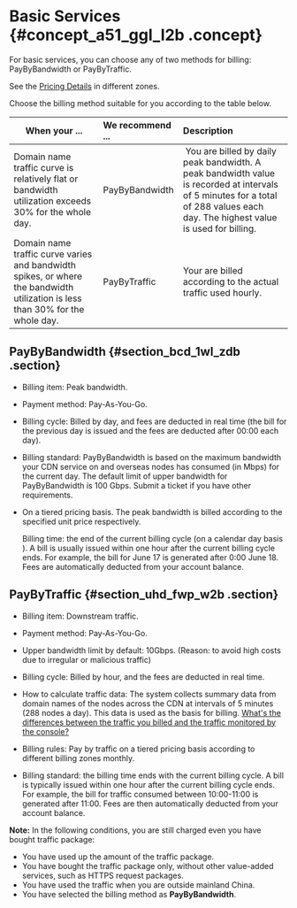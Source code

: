 # Basic Services {#concept_a51_ggl_l2b .concept}

For basic services, you can choose any of two methods for billing: PayByBandwidth or PayByTraffic.

See the [Pricing Details](https://www.alibabacloud.com/product/cdn/pricing) in different zones.

Choose the billing method suitable for you according to the table below.

|When your ...|We recommend ...|Description|
|-------------|:---------------|:----------|
|Domain name traffic curve is relatively flat or bandwidth utilization exceeds 30% for the whole day.|PayByBandwidth| You are billed by daily peak bandwidth. A peak bandwidth value is recorded at intervals of 5 minutes for a total of 288 values each day. The highest value is used for billing.|
|Domain name traffic curve varies and bandwidth spikes, or where the bandwidth utilization is less than 30% for the whole day.|PayByTraffic|Your are billed according to the actual traffic used hourly.|

## PayByBandwidth {#section_bcd_1wl_zdb .section}

-   Billing item: Peak bandwidth.
-   Payment method: Pay-As-You-Go.
-   Billing cycle: Billed by day, and fees are deducted in real time \(the bill for the previous day is issued and the fees are deducted after 00:00 each day\).
-   Billing standard: PayByBandwidth is based on the maximum bandwidth your CDN service on and overseas nodes has consumed \(in Mbps\) for the current day. The default limit of upper bandwidth for PayByBandwidth is 100 Gbps. Submit a ticket if you have other requirements.
-   On a tiered pricing basis. The peak bandwidth is billed according to the specified unit price respectively.

    Billing time: the end of the current billing cycle \(on a calendar day basis \). A bill is usually issued within one hour after the current billing cycle ends. For example, the bill for June 17 is generated after 0:00 June 18. Fees are automatically deducted from your account balance.


## PayByTraffic {#section_uhd_fwp_w2b .section}

-   Billing item: Downstream traffic.
-   Payment method: Pay-As-You-Go.
-   Upper bandwidth limit by default: 10Gbps. \(Reason: to avoid high costs due to irregular or malicious traffic\)
-   Billing cycle: Billed by hour, and the fees are deducted in real time.
-   How to calculate traffic data: The system collects summary data from domain names of the nodes across the CDN at intervals of 5 minutes \(288 nodes a day\). This data is used as the basis for billing. [What's the differences between the traffic you billed and the traffic monitored by the console?](https://www.alibabacloud.com/help/faq-detail/40164.htm)
-   Billing rules: Pay by traffic on a tiered pricing basis according to different billing zones monthly.

-   Billing standard: the billing time ends with the current billing cycle. A bill is typically issued within one hour after the current billing cycle ends. For example, the bill for traffic consumed between 10:00-11:00 is generated after 11:00. Fees are then automatically deducted from your account balance.


**Note:** In the following conditions, you are still charged even you have bought traffic package:

-   You have used up the amount of the traffic package.
-   You have bought the traffic package only, without other value-added services, such as HTTPS request packages.
-   You have used the traffic when you are outside mainland China.
-   You have selected the billing method as **PayByBandwidth**.

